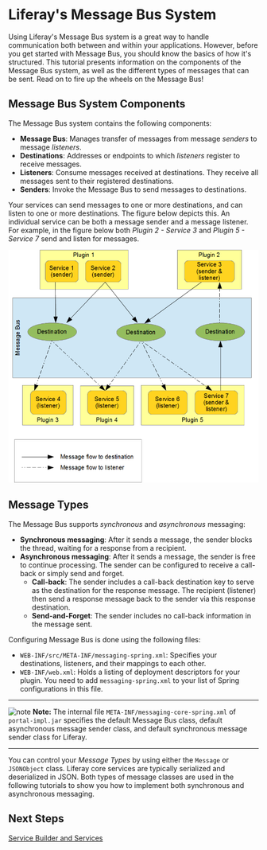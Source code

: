 # Liferay's Message Bus System 

Using Liferay's Message Bus system is a great way to handle communication both 
between and within your applications. However, before you get started with 
Message Bus, you should know the basics of how it's structured. This tutorial 
presents information on the components of the Message Bus system, as well as the 
different types of messages that can be sent. Read on to fire up the wheels on 
the Message Bus! 

## Message Bus System Components 

The Message Bus system contains the following components: 

- **Message Bus**: Manages transfer of messages from message *senders* to
  message *listeners*. 
- **Destinations**: Addresses or endpoints to which *listeners* register to
  receive messages. 
- **Listeners**: Consume messages received at destinations. They receive all
  messages sent to their registered destinations. 
- **Senders**: Invoke the Message Bus to send messages to destinations. 

Your services can send messages to one or more destinations, and can listen
to one or more destinations. The figure below depicts this. An individual
service can be both a message sender and a message listener. For example, in the
figure below both *Plugin 2 - Service 3* and *Plugin 5 - Service 7* send and
listen for messages. 

![Figure 1: Example, Message Bus system](../../images/msg-bus-system.png)

## Message Types 

The Message Bus supports *synchronous* and *asynchronous* messaging: 

- **Synchronous messaging**: After it sends a message, the sender blocks the 
  thread, waiting for a response from a recipient. 
- **Asynchronous messaging**: After it sends a message, the sender is free to
  continue processing. The sender can be configured to receive a call-back or 
  simply send and forget. 
    - **Call-back**: The sender includes a call-back destination key to serve as 
      the destination for the response message. The recipient (listener) then
      send a response message back to the sender via this response destination. 
    - **Send-and-Forget**: The sender includes no call-back information in the
      message sent. 

Configuring Message Bus is done using the following files: 

- `WEB-INF/src/META-INF/messaging-spring.xml`: Specifies your destinations,
  listeners, and their mappings to each other. 
- `WEB-INF/web.xml`: Holds a listing of deployment descriptors for your plugin.
  You need to add `messaging-spring.xml` to your list of Spring configurations
  in this file. 

---

![note](../../images/tip-pen-paper.png) **Note:** The internal file
`META-INF/messaging-core-spring.xml` of `portal-impl.jar` specifies the default
Message Bus class, default asynchronous message sender class, and default 
synchronous message sender class for Liferay. 

---

You can control your *Message Types* by using either the `Message` or
`JSONObject` class. Liferay core services are typically serialized and
deserialized in JSON. Both types of message classes are used in the following 
tutorials to show you how to implement both synchronous and asynchronous 
messaging. 

## Next Steps 

[Service Builder and Services](/develop/tutorials/-/knowledge_base/service-builder-lp-6-2-develop-tutorial)

<!--
[Synchronous Messaging](http://www.liferay.com/)

[Asynchronous Messaging with Callbacks](http://www.liferay.com/)

[Asynchronous Send and Forget Messaging](http://www.liferay.com/)
-->
